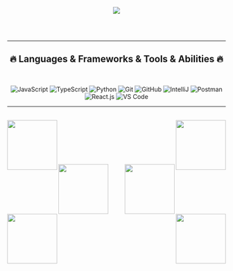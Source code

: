 <p align="center">
  <img alig src="https://github.com/SuperSupeng/SuperSupeng/blob/master/about.gif" />
</p>
<br>

<br>

<div align=center>
<hr>
<h2 align="center">🔥 Languages & Frameworks & Tools & Abilities 🔥</h2>
<br>

![JavaScript](https://img.shields.io/badge/-JavaScript-%23F7DF1C?style=flat-square&logo=javascript&logoColor=000000&labelColor=%23F7DF1C&color=%23FFCE5A)
![TypeScript](https://img.shields.io/badge/-TypeScript-007ACC?style=flat-square&logo=typescript&logoColor=white)
![Python](https://img.shields.io/badge/-Python-black?style=flat-square&logo=Python)
![Git](https://img.shields.io/badge/-Git-black?style=flat-square&logo=git)
![GitHub](https://img.shields.io/badge/-GitHub-181717?style=flat-square&logo=github)
![IntelliJ](https://img.shields.io/badge/-IntelliJ%20IDEA-black?style=flat-square&logo=jetbrains)
![Postman](https://img.shields.io/badge/Postman-black?style=flat-square&logo=postman)
![React.js](https://img.shields.io/badge/-React.js-%23282C34?style=flat-square&logo=react)
![VS Code](https://img.shields.io/badge/-VSCode-%23007ACC?style=flat-square&logo=visual-studio-code)
<hr>
</div>

<br>
<div width="70%" align="center">
  <a align="left" href="https://github.com/sWanker0n/HyperLend-Soft" title="HyperLend Soft"><img align="left" height="115" src="https://github-readme-stats.vercel.app/api/pin/?username=sWanker0n&repo=HyperLend-Soft&theme=react&border_color=61dafb&border_radius=10"></a>
  <a align="right" href="https://github.com/sWanker0n/sdk" title="SDK"><img align="right" height="115" src="https://github-readme-stats.vercel.app/api/pin/?username=sWanker0n&repo=sdk&theme=react&border_color=61dafb&border_radius=10"></a>
</div>
<br/><br/><br/><br/><br/><br/>
<div width="70%" align="center">
  <a align="left" href="https://github.com/sWanker0n/Berachain-BGT-soft" title="Berachain BGT soft"><img align="left" height="115" src="https://github-readme-stats.vercel.app/api/pin/?username=sWanker0n&repo=Berachain-BGT-soft&theme=react&border_color=61dafb&border_radius=10"></a>
  <a align="right" href="https://github.com/sWanker0n/Elixir" title="Elixir Soft"><img align="right" height="115" src="https://github-readme-stats.vercel.app/api/pin/?username=sWanker0n&repo=Elixir&theme=react&border_color=61dafb&border_radius=10"></a>
</div>
<br/><br/><br/><br/><br/><br/>
<div width="70%" align="center">
  <a align="left" href="https://github.com/sWanker0n/Blast-Gold" title="Blast Gold Soft"><img align="left" height="115" src="https://github-readme-stats.vercel.app/api/pin/?username=sWanker0n&repo=Blast-Gold&theme=react&border_color=61dafb&border_radius=10"></a>
  <a align="right" href="https://github.com/sWanker0n/Unisat_Points_Check" title="Unisat Points Check"><img align="right" height="115" src="https://github-readme-stats.vercel.app/api/pin/?username=sWanker0n&repo=Unisat_Points_Check&theme=react&border_color=61dafb&border_radius=10"></a>
</div>
<br/><br/><br/><br/><br/><br/>

